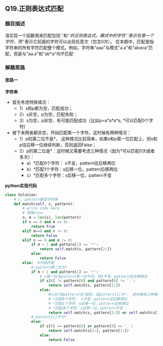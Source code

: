 ## Q19.正则表达式匹配
### 题目描述
请实现一个函数用来匹配包括'.'和'*'的正则表达式。模式中的字符'.'表示任意一个字符，而'*'表示它前面的字符可以出现任意次（包含0次）。 在本题中，匹配是指字符串的所有字符匹配整个模式。例如，字符串"aaa"与模式"a.a"和"ab*ac*a"匹配，但是与"aa.a"和"ab*a"均不匹配
### 解题思路
#### 思路一
**字符串**
- 首先考虑特殊情况：  
  - 1）s和p都为空，匹配成功；
  - 2）s非空，p为空，匹配失败；
  - 3）s为空，p非空，有可能匹配成功（比如p=a\*a\*a\*a, *可以匹配0个字符)
- 接下来两者都非空，开始匹配第一个字符。这时候有两种情况：
  - 1）p的第二位不是*， 这种情况比较简单，如果s和p第一位匹配上，则s和p往后移一位继续判断，否则返回False；  
  - 2）p的第二位是*：这时候又需要考虑三种情况（因为*可以匹配0次或者多次）：  
    - a）*匹配0个字符： s不变，pattern往后移两位
    - b）*匹配1个字符：s后移一位，pattern后移两位
    - c）*匹配多个字符：s后移一位，pattern不变

**python实现代码**
```python
class Solution:
    # s, pattern都是字符串
    def match(self, s, pattern):
        # write code here
        # 特殊case
        n, m = len(s), len(pattern)
        if n == 0 and m == 0:
            return True
        elif m==0 and n != 0:
            return False
        elif n == 0 and m != 0:
            if m > 1 and pattern[1] == '*':
                return self.match(s, pattern[2:])
            else:
                return False
        else:  #开始匹配
            # pattern第二位为*
            if m > 1 and pattern[1] == '*':
                # s第一位与pattern第一位不同，则s不变，pattern往后移两位
                if s[0] != pattern[0] and pattern[0] != '.':
                    return self.match(s, pattern[2:])
                else: 
                    #s[0]和pattern[0]相同，且pattern[1]为*， 这时候有三种情况
                    # *匹配0个字符： s不变，pattern往后移两位
                    # *匹配1个字符：s后移一位，pattern后移两位
                    # *匹配多个字符：s后移一位，pattern不变
                    return self.match(s, pattern[2:]) or self.match(s[1:], pattern[2:]) or self.match(s[1:], pattern)
            # pattern[1]不为*
            else:
                if s[0] == pattern[0] or pattern[0] == '.':
                    return self.match(s[1:], pattern[1:])
                else:
                    return False
                
```

